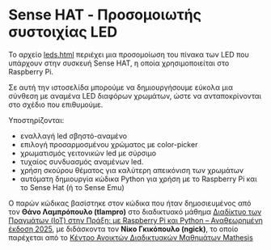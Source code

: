 # Sense HAT - Προσομοιωτής συστοιχίας LED

Το αρχείο [leds.html](leds.html) περιέχει μια προσομοίωση του πίνακα των LED που υπάρχουν στην συσκευή Sense HAT, η οποία χρησιμοποιείται στο Raspberry Pi.

Σε αυτή την ιστοσελίδα μπορούμε να δημιουργήσουμε εύκολα μια σύνθεση με αναμένα LED διαφόρων χρωμάτων, ώστε να ανταποκρίνονται στο σχέδιο που επιθυμούμε.

Υποστηρίζονται:
- εναλλαγή led σβηστό-αναμένο
- επιλογή προσαρμοσμένου χρώματος με color-picker
- χρωματισμός γειτονικών led με σύρσιμο
- τυχαίος συνδυασμός αναμένων led.
- χρήση σκούρου θέματος για καλύτερη απεικόνιση των χρωμάτων
- αυτόματη δημιουργία κώδικα Python για χρήση με το Raspberry Pi και το Sense Hat (ή το Sense Emu)

Ο παρών κώδικας βασίστηκε στον κώδικα που ήταν δημοσιευμένος από τον **Θάνο Λαμπρόπουλο (tlampro)**
στο διαδικτυακό μάθημα [Διαδίκτυο των Πραγμάτων (IoT) στην Πράξη: με Raspberry Pi και Python – Αναθεωρημένη έκδοση 2025](https://apps.mathesis.cup.gr/learning/course/course-v1:ComputerScience+CS4.1+25B/home "Διαδίκτυο των πραγμάτων"), με διδάσκοντα τον **Νίκο Γκικόπουλο (ngick)**, το οποίο παρέχεται από το [Κέντρο Ανοικτών Διαδικτυακών Μαθημάτων Mathesis](https://mathesis.cup.gr/ "mathesis.cup.gr")